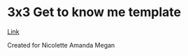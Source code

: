 # 3x3 Get to know me template

[Link](https://kayleecragg.github.io/3x3)


Created for Nicolette Amanda Megan
